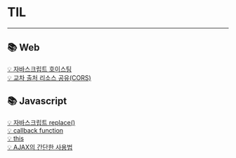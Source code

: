 <h1>TIL</h1>
<hr />

<h2> 📚 Web </h2>

<a href="https://rec8730.tistory.com/127">💡 자바스크립트 호이스팅</a></br>
<a href="https://rec8730.tistory.com/129">💡 교차 출처 리소스 공유(CORS)</a>

<h2> 📚 Javascript</h2>
<a href="https://rec8730.tistory.com/128">💡 자바스크립트 replace()</a></br>
<a href="https://rec8730.tistory.com/130">💡 callback function</a></br>
<a href="https://rec8730.tistory.com/131">💡 this</a></br>
<a href="https://rec8730.tistory.com/142">💡 AJAX의 간단한 사용법</a></br>
